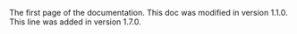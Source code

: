 The first page of the documentation. This doc was modified in version 1.1.0.
This line was added in version 1.7.0.